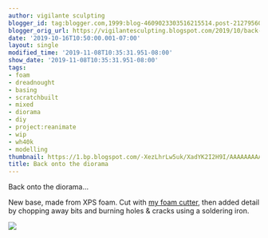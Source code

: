 ```yaml
---
author: vigilante sculpting
blogger_id: tag:blogger.com,1999:blog-4609023303516215514.post-2127956063150204248
blogger_orig_url: https://vigilantesculpting.blogspot.com/2019/10/back-onto-diorama.html
date: '2019-10-16T10:50:00.001-07:00'
layout: single
modified_time: '2019-11-08T10:35:31.951-08:00'
show_date: '2019-11-08T10:35:31.951-08:00'
tags:
- foam
- dreadnought
- basing
- scratchbuilt
- mixed
- diorama
- diy
- project:reanimate
- wip
- wh40k
- modelling
thumbnail: https://1.bp.blogspot.com/-XezLhrLw5uk/XadYK2I2H9I/AAAAAAAAAl4/2ZcM4BcCwGgVVR0ELcY0ckimBdSoB1Q7gCLcBGAsYHQ/s320-c/IMG_20191015_083600455.jpg
title: Back onto the diorama
---
```

Back onto the diorama...  
  
New base, made from XPS foam. Cut with [my foam
cutter](https://vigilantesculpting.blogspot.com/2019/10/diy-foam-cutter.html),
then added detail by chopping away bits and burning holes & cracks using
a soldering iron.  
  

![](https://1.bp.blogspot.com/-XezLhrLw5uk/XadYK2I2H9I/AAAAAAAAAl4/2ZcM4BcCwGgVVR0ELcY0ckimBdSoB1Q7gCLcBGAsYHQ/s1600/IMG_20191015_083600455.jpg)

  
